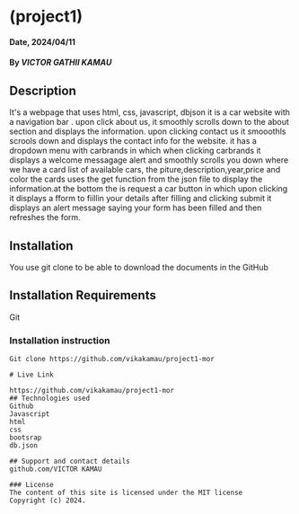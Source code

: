 # (project1)

#### Date, 2024/04/11

#### By *VICTOR GATHII KAMAU*

## Description
It's a webpage that uses html, css, javascript, dbjson it is a car website with a navigation bar . upon click about us, it smoothly scrolls down to the about section and displays the information. upon clicking contact us it smooothls scrools down and displays the contact info for the website. it has a dropdown menu with carbrands in which when clicking carbrands it displays a welcome messagage alert and smoothly scrolls you down where we have a card list of available cars, the piture,description,year,price and color the cards uses the get function from the json file to display the information.at the bottom the is request a car button in which upon clicking it displays a fform to fiillin your details after filling and clicking submit it displays an alert message saying your form has been filled and then refreshes the form.
## Installation
You use git clone to be able to download the documents in the GitHub

## Installation Requirements
Git

### Installation instruction
```
Git clone https://github.com/vikakamau/project1-mor

# Live Link

https://github.com/vikakamau/project1-mor
## Technologies used
Github
Javascript
html
css
bootsrap
db.json

## Support and contact details
github.com/VICTOR KAMAU

### License
The content of this site is licensed under the MIT license
Copyright (c) 2024.
